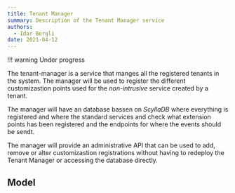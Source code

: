 ```yaml
---
title: Tenant Manager
summary: Description of the Tenant Manager service
authors:
  - Idar Bergli
date: 2021-04-12
---
```


!!! warning
    Under progress

The tenant-manager is a service that manges all the registered tenants in the system. The manager will be used to register the different customizastion points used for the _non-intrusive_ service created by a tenant.

The manager will have an database bassen on _ScyllaDB_ where everything is registered and where the standard services and check what extension points has been registered and the endpoints for where the events should be sendt.

The manager will provide an administrative API that can be used to add, remove or alter customizastion registrations without having to redeploy the Tenant Manager or accessing the database directly.

## Model

